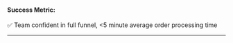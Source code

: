 #### **Success Metric:**

✅ Team confident in full funnel, <5 minute average order processing time

---
